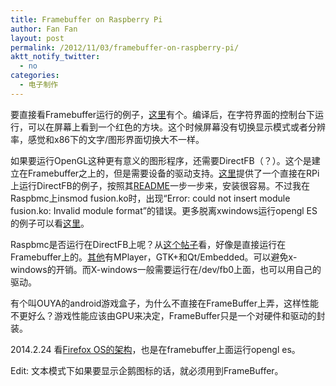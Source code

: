```yaml
---
title: Framebuffer on Raspberry Pi
author: Fan Fan
layout: post
permalink: /2012/11/03/framebuffer-on-raspberry-pi/
aktt_notify_twitter:
  - no
categories:
  - 电子制作
---
```

要直接看Framebuffer运行的例子，[这里][1]有个。编译后，在字符界面的控制台下运行，可以在屏幕上看到一个红色的方块。这个时候屏幕没有切换显示模式或者分辨率，感觉和x86下的文字/图形界面切换大不一样。

如果要运行OpenGL这种更有意义的图形程序，还需要DirectFB（？）。这个是建立在Framebuffer之上的，但是需要设备的驱动支持。[这里][2]提供了一个直接在RPi上运行DirectFB的例子，按照其[README][3]一步一步来，安装很容易。不过我在Raspbmc上insmod fusion.ko时，出现“Error: could not insert module fusion.ko: Invalid module format”的错误。更多脱离xwindows运行opengl ES的例子可以看[这里][4]。

Raspbmc是否运行在DirectFB上呢？从[这个帖子][5]看，好像是直接运行在Framebuffer上的。[其他][6]有MPlayer，GTK+和Qt/Embedded。可以避免x-windows的开销。而X-windows一般需要运行在/dev/fb0上面，也可以用自己的驱动。

有个叫OUYA的android游戏盒子，为什么不直接在FrameBuffer上弄，这样性能不更好么？游戏性能应该由GPU来决定，FrameBuffer只是一个对硬件和驱动的封装。

2014.2.24 看[Firefox OS的架构][7]，也是在framebuffer上面运行opengl es。

Edit: 文本模式下如果要显示企鹅图标的话，就必须用到FrameBuffer。

 [1]: http://www.raspberrypi.org/phpBB3/viewtopic.php?p=169305#p169305
 [2]: https://plus.google.com/109054407220184149542/posts/PGEHcHazRow
 [3]: http://directfb.org/raspbian/README
 [4]: http://benosteen.wordpress.com/2012/04/27/using-opengl-es-2-0-on-the-raspberry-pi-without-x-windows/
 [5]: http://forum.xbmc.org/showthread.php?tid=133722
 [6]: http://en.wikipedia.org/wiki/Linux_framebuffer
 [7]: https://developer.mozilla.org/en-US/Firefox_OS/Platform/Architecture